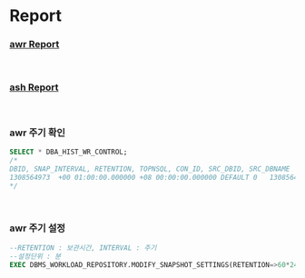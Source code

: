Report
===

### [awr Report](./Report/awrReport.md)

<br>

### [ash Report](./Report/ashReport.md)

<br>

### awr 주기 확인
```sql
SELECT * DBA_HIST_WR_CONTROL;
/*
DBID, SNAP_INTERVAL, RETENTION, TOPNSQL, CON_ID, SRC_DBID, SRC_DBNAME
1308564973	+00 01:00:00.000000	+08 00:00:00.000000	DEFAULT	0	1308564973	SID_NAME
*/
```

<br>

### awr 주기 설정
```sql
--RETENTION : 보관시간, INTERVAL : 주기
--설정단위 : 분
EXEC DBMS_WORKLOAD_REPOSITORY.MODIFY_SNAPSHOT_SETTINGS(RETENTION=>60*24*14,INTERVAL=>15);
```